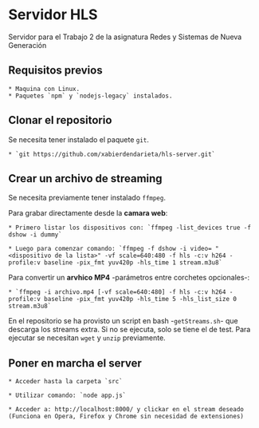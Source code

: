 # Servidor HLS

Servidor para el Trabajo 2 de la asignatura Redes y Sistemas de Nueva Generación

## Requisitos previos

	* Maquina con Linux.
	* Paquetes `npm` y `nodejs-legacy` instalados.

## Clonar el repositorio

Se necesita tener instalado el paquete `git`.

	* `git https://github.com/xabierdendarieta/hls-server.git`

## Crear un archivo de streaming

Se necesita previamente tener instalado `ffmpeg`.

Para grabar directamente desde la **camara web**:

	* Primero listar los dispositivos con: `ffmpeg -list_devices true -f dshow -i dummy`

	* Luego para comenzar comando: `ffmpeg -f dshow -i video= "<dispositivo de la lista>" -vf scale=640:480 -f hls -c:v h264 -profile:v baseline -pix_fmt yuv420p -hls_time 1 stream.m3u8`

Para convertir un **arvhico MP4** -parámetros entre corchetes opcionales-:

	* `ffmpeg -i archivo.mp4 [-vf scale=640:480] -f hls -c:v h264 -profile:v baseline -pix_fmt yuv420p -hls_time 5 -hls_list_size 0 stream.m3u8`

En el repositorio se ha provisto un script en bash -`getStreams.sh`- que descarga los streams extra. Si no se ejecuta, solo se tiene el de test. Para ejecutar se necesitan `wget` y `unzip` previamente.

## Poner en marcha el server

	* Acceder hasta la carpeta `src`

	* Utilizar comando: `node app.js`

	* Acceder a: http://localhost:8000/ y clickar en el stream deseado (Funciona en Opera, Firefox y Chrome sin necesidad de extensiones)
